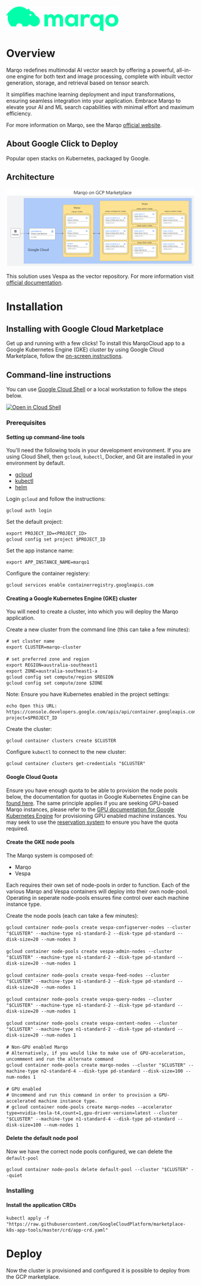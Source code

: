 ![Marqo Logo](resources/marqo.png)

# Overview

Marqo redefines multimodal AI vector search by offering a powerful, all-in-one engine for both text and image processing, complete with inbuilt vector generation, storage, and retrieval based on tensor search.

It simplifies machine learning deployment and input transformations, ensuring seamless integration into your application. Embrace Marqo to elevate your AI and ML search capabilities with minimal effort and maximum efficiency.

For more information on Marqo, see the Marqo [official website](https://www.marqo.ai/).

## About Google Click to Deploy

Popular open stacks on Kubernetes, packaged by Google.

## Architecture

![Architecture](resources/architecture.png)

This solution uses Vespa as the vector repository. For more information visit [official documentation](https://docs.marqo.ai/).

# Installation

## Installing with Google Cloud Marketplace

Get up and running with a few clicks! To install this MarqoCloud app to a Google
Kubernetes Engine (GKE) cluster by using Google Cloud Marketplace, follow the
[on-screen instructions](https://console.cloud.google.com/marketplace/details/marqo-kubernetes).

## Command-line instructions

You can use [Google Cloud Shell](https://cloud.google.com/shell/) or a local
workstation to follow the steps below.

[![Open in Cloud Shell](http://gstatic.com/cloudssh/images/open-btn.svg)](https://console.cloud.google.com/cloudshell/editor?cloudshell_git_repo=https://github.com/marqo-ai/marqo-on-GCP-marketplace&cloudshell_open_in_editor=README.md&cloudshell_working_dir=click-to-deploy/k8s/marqo)

### Prerequisites

#### Setting up command-line tools

You'll need the following tools in your development environment. If you are
using Cloud Shell, then `gcloud`, `kubectl`, Docker, and Git are installed in your
environment by default.

* [gcloud](https://cloud.google.com/sdk/gcloud/)
* [kubectl](https://kubernetes.io/docs/reference/kubectl/overview/)
* [helm](https://helm.sh/)

Login `gcloud` and follow the instructions:

```shell
gcloud auth login
```

Set the default project:

```shell
export PROJECT_ID=<PROJECT_ID>
gcloud config set project $PROJECT_ID
```

Set the app instance name:

```shell
export APP_INSTANCE_NAME=marqo1
```

Configure the container registery:

```shell
gcloud services enable containerregistry.googleapis.com
```

#### Creating a Google Kubernetes Engine (GKE) cluster

You will need to create a cluster, into which you will deploy the Marqo application.

Create a new cluster from the command line (this can take a few minutes):

```shell
# set cluster name
export CLUSTER=marqo-cluster

# set preferred zone and region
export REGION=australia-southeast1
export ZONE=australia-southeast1-a
gcloud config set compute/region $REGION
gcloud config set compute/zone $ZONE
```

Note: Ensure you have Kubernetes enabled in the project settings:
```shell
echo Open this URL:  https://console.developers.google.com/apis/api/container.googleapis.com/overview?project=$PROJECT_ID
```

Create the cluster:

```shell
gcloud container clusters create $CLUSTER
```

Configure `kubectl` to connect to the new cluster:

```shell
gcloud container clusters get-credentials "$CLUSTER"
```
#### Google Cloud Quota

Ensure you have enough quota to be able to provision the node pools below, the documentation for quotas in Google Kubernetes Engine can be [found here](https://cloud.google.com/kubernetes-engine/quotas). The same principle applies if you are seeking GPU-based Marqo instances, please refer to the [GPU documentation for Google Kubernetes Engine](https://cloud.google.com/kubernetes-engine/docs/concepts/gpus) for provisioning GPU enabled machine instances. You may seek to use the [reservation system](https://cloud.google.com/compute/docs/instances/reservations-overview) to ensure you have the quota required.

#### Create the GKE node pools

The Marqo system is composed of:

- Marqo
- Vespa

Each requires their own set of node-pools in order to function. Each of the various Marqo and Vespa containers will deploy into their own node-pool. Operating in seperate node-pools ensures fine control over each machine instance type.

Create the node pools (each can take a few minutes):

```shell
gcloud container node-pools create vespa-configserver-nodes --cluster "$CLUSTER" --machine-type n1-standard-2 --disk-type pd-standard --disk-size=20 --num-nodes 3

gcloud container node-pools create vespa-admin-nodes --cluster "$CLUSTER" --machine-type n1-standard-2 --disk-type pd-standard --disk-size=20 --num-nodes 1

gcloud container node-pools create vespa-feed-nodes --cluster "$CLUSTER" --machine-type n1-standard-2 --disk-type pd-standard --disk-size=20 --num-nodes 1

gcloud container node-pools create vespa-query-nodes --cluster "$CLUSTER" --machine-type n1-standard-2 --disk-type pd-standard --disk-size=20 --num-nodes 1

gcloud container node-pools create vespa-content-nodes --cluster "$CLUSTER" --machine-type n1-standard-2 --disk-type pd-standard --disk-size=20 --num-nodes 1

# Non-GPU enabled Marqo
# Alternatively, if you would like to make use of GPU-acceleration, uncommment and run the alternate command
gcloud container node-pools create marqo-nodes --cluster "$CLUSTER" --machine-type n2-standard-4 --disk-type pd-standard --disk-size=100 --num-nodes 1

# GPU enabled
# Uncommend and run this command in order to provision a GPU-accelerated machine instance type.
# gcloud container node-pools create marqo-nodes --accelerator type=nvidia-tesla-t4,count=1,gpu-driver-version=latest --cluster "$CLUSTER" --machine-type n1-standard-4 --disk-type pd-standard --disk-size=100 --num-nodes 1
```

#### Delete the default node pool

Now we have the correct node pools configured, we can delete the `default-pool`

```shell
gcloud container node-pools delete default-pool --cluster "$CLUSTER" --quiet
```

### Installing

#### Install the application CRDs

```shell
kubectl apply -f "https://raw.githubusercontent.com/GoogleCloudPlatform/marketplace-k8s-app-tools/master/crd/app-crd.yaml"
```

# Deploy

Now the cluster is provisioned and configured it is possible to deploy from the GCP marketplace.
